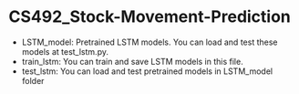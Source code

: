 # CS492_Stock-Movement-Prediction

* LSTM_model: Pretrained LSTM models. You can load and test these models at test_lstm.py.
* train_lstm: You can train and save LSTM models in this file.
* test_lstm: You can load and test pretrained models in LSTM_model folder

